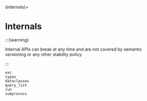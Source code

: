 (internals)=

# Internals

:::{warning}

Internal APIs can break at any time and are not covered by semantic versioning or any other
stability policy.

:::

```{toctree}
exc
types
dataclasses
query_list
run
subprocess
```
